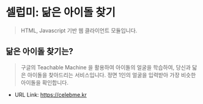 # 셀럽미: 닮은 아이돌 찾기

> HTML, Javascript 기반 웹 클라이언트 모듈입니다.

## 닮은 아이돌 찾기는?

> 구글의 Teachable Machine 을 활용하여 아이돌의 얼굴을 학습하여, 당신과 닯은 아이돌을 찾아드리는 서비스입니다. 
> 정면 1인의 얼굴을 입력받아 가장 비슷한 아이돌을 확인합니다.


* URL Link: https://celebme.kr
